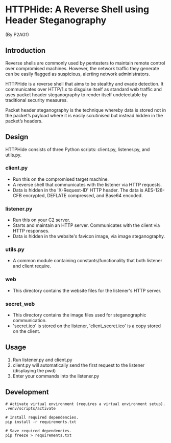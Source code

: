 # HTTPHide: A Reverse Shell using Header Steganography
(By P2AG1)

## Introduction
Reverse shells are commonly used by pentesters to maintain remote control over compromised machines. However, the network traffic they generate can be easily flagged as suspicious, alerting network administrators. 

HTTPHide is a reverse shell that aims to be stealthy and evade detection. It communicates over HTTP/1.x to disguise itself as standard web traffic and uses packet header steganography to render itself undetectable by traditional security measures. 

Packet header steganography is the technique whereby data is stored not in the packet’s payload where it is easily scrutinised but instead hidden in the packet’s headers.

## Design
HTTPHide consists of three Python scripts: client.py, listener.py, and utils.py.

### client.py
- Run this on the compromised target machine.
- A reverse shell that communicates with the listener via HTTP requests.
- Data is hidden in the 'X-Request-ID' HTTP header. The data is AES-128-CFB encrypted, DEFLATE compressed, and Base64 encoded.

### listener.py
- Run this on your C2 server.
- Starts and maintain an HTTP server. Communicates with the client via HTTP responses.
- Data is hidden in the website's favicon image, via image steganography.

### utils.py
- A common module containing constants/functionality that both listener and client require.

### web
- This directory contains the website files for the listener's HTTP server.

### secret_web
- This directory contains the image files used for steganographic communication. 
- 'secret.ico' is stored on the listener, 'client_secret.ico' is a copy stored on the client.

## Usage
1. Run listener.py and client.py
2. client.py will automatically send the first request to the listener (displaying the pwd)
3. Enter your commands into the listener.py

## Development
```
# Activate virtual environment (requires a virtual environment setup).
.venv/scripts/activate

# Install required dependencies.
pip install -r requirements.txt

# Save required dependencies.
pip freeze > requirements.txt
```